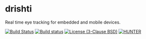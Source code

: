 # drishti
Real time eye tracking for embedded and mobile devices.

[![Build Status](https://travis-ci.com/elucideye/drishti.svg?token=2fYtPs8x4ziLvxfp2emx&branch=master)](https://travis-ci.com/elucideye/drishti)
[![Build status](https://ci.appveyor.com/api/projects/status/m1ourfgbmmbp4p0o?svg=true)](https://ci.appveyor.com/project/elucideye/drishti)
[![License (3-Clause BSD)](https://img.shields.io/badge/license-BSD%203--Clause-brightgreen.svg?style=flat-square)](http://opensource.org/licenses/BSD-3-Clause)
[![HUNTER](https://img.shields.io/badge/hunter-v0.16.22-blue.svg)](http://github.com/ruslo/hunter)
